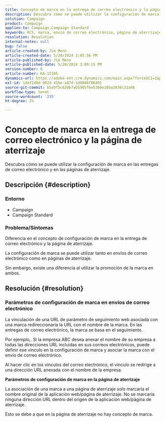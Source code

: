 ```yaml
---
title: Concepto de marca en la entrega de correo electrónico y la página de aterrizaje
description: Descubra cómo se puede utilizar la configuración de marca en las entregas de correo electrónico y en las páginas de aterrizaje.
solution: Campaign
product: Campaign
applies-to: Campaign,Campaign Standard
keywords: KCS, marca, envío de correo electrónico, página de aterrizaje, preguntas frecuentes, AC, ACS, Adobe Campaign Standard, Adobe Campaign
resolution: Resolution
internal-notes: null
bug: false
article-created-by: Jim Menn
article-created-date: 5/20/2024 3:05:56 PM
article-published-by: Jim Menn
article-published-date: 5/20/2024 3:09:15 PM
version-number: 6
article-number: KA-15105
dynamics-url: https://adobe-ent.crm.dynamics.com/main.aspx?forceUCI=1&pagetype=entityrecord&etn=knowledgearticle&id=aa8a3b70-ba16-ef11-9f8a-6045bd006268
exl-id: 1daf2d8d-002d-41be-a87d-1d0886f06401
source-git-commit: b5a9f5c620b7ab5905f6e5360e18ba2036c31ad6
workflow-type: tm+mt
source-wordcount: '235'
ht-degree: 2%

---
```


# Concepto de marca en la entrega de correo electrónico y la página de aterrizaje


Descubra cómo se puede utilizar la configuración de marca en las entregas de correo electrónico y en las páginas de aterrizaje.

## Descripción {#description}


### <b>Entorno</b>

- Campaign
- Campaign Standard




### <b>Problema/Síntomas</b>

Diferencia en el concepto de configuración de marca en la entrega de correo electrónico y la página de aterrizaje.

La configuración de marca se puede utilizar tanto en envíos de correo electrónico como en páginas de aterrizaje.

Sin embargo, existe una diferencia al utilizar la promoción de la marca en ambos.






## Resolución {#resolution}


### <b>Parámetros de configuración de marca en envíos de correo electrónico</b>



La vinculación de una URL de parámetro de seguimiento web asociada con una marca redireccionaría la URL con el nombre de la marca. En las entregas de correo electrónico, la marca se basa en el seguimiento.

Por ejemplo,. Si la empresa ABC desea anexar el nombre de su empresa a todas las direcciones URL incluidas en sus correos electrónicos, puede definir ese vínculo en la configuración de marca y asociar la marca con el envío de correo electrónico.

Al hacer clic en los vínculos del correo electrónico, el vínculo se redirige a una dirección URL anexada con el nombre de la empresa.




<b>Parámetros de configuración de marca en la página de aterrizaje</b>


La asociación de una marca a una página de aterrizaje solo marcaría el nombre original de la aplicación web/página de aterrizaje. No se marcaría ninguna dirección URL dentro del origen de la aplicación web/página de aterrizaje.

Esto se debe a que en la página de aterrizaje no hay concepto de marca.
